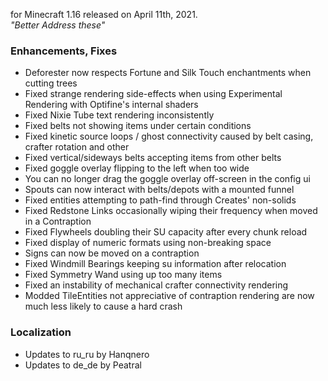 for Minecraft 1.16 released on April 11th, 2021.  
_"Better Address these"_

### Enhancements, Fixes

- Deforester now respects Fortune and Silk Touch enchantments when cutting trees
- Fixed strange rendering side-effects when using Experimental Rendering with Optifine's internal shaders
- Fixed Nixie Tube text rendering inconsistently
- Fixed belts not showing items under certain conditions
- Fixed kinetic source loops / ghost connectivity caused by belt casing, crafter rotation and other
- Fixed vertical/sideways belts accepting items from other belts
- Fixed goggle overlay flipping to the left when too wide
- You can no longer drag the goggle overlay off-screen in the config ui
- Spouts can now interact with belts/depots with a mounted funnel
- Fixed entities attempting to path-find through Creates' non-solids
- Fixed Redstone Links occasionally wiping their frequency when moved in a Contraption
- Fixed Flywheels doubling their SU capacity after every chunk reload
- Fixed display of numeric formats using non-breaking space
- Signs can now be moved on a contraption
- Fixed Windmill Bearings keeping su information after relocation
- Fixed Symmetry Wand using up too many items
- Fixed an instability of mechanical crafter connectivity rendering
- Modded TileEntities not appreciative of contraption rendering are now much less likely to cause a hard crash

### Localization

- Updates to ru_ru by Hanqnero
- Updates to de_de by Peatral
